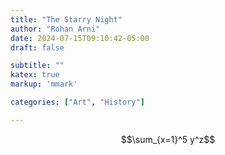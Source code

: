 ```yaml
---
title: "The Starry Night"
author: "Rohan Arni"
date: 2024-07-15T09:10:42-05:00
draft: false

subtitle: ""
katex: true
markup: 'mmark'

categories: ["Art", "History"] 

---
```


$$\sum_{x=1}^5 y^z$$




